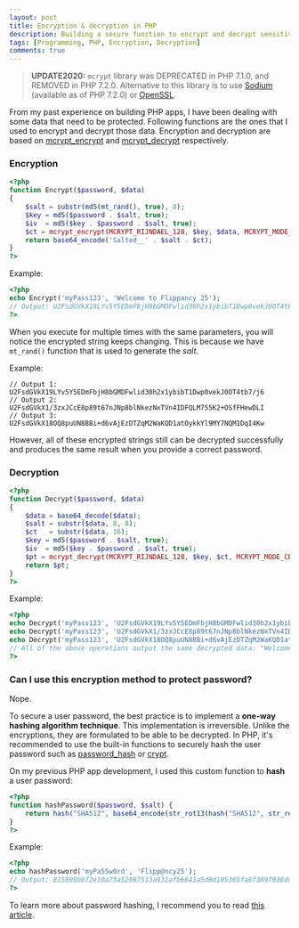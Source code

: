 ```yaml
---
layout: post
title: Encryption & decryption in PHP
description: Building a secure function to encrypt and decrypt sensitive data in PHP.
tags: [Programming, PHP, Encryption, Decryption]
comments: true
---
```


> **UPDATE2020:** `mcrypt` library was DEPRECATED in PHP 7.1.0, and REMOVED in PHP 7.2.0. Alternative to this library is to use [Sodium](https://www.php.net/manual/en/book.sodium.php) (available as of PHP 7.2.0) or [OpenSSL](https://www.php.net/manual/en/book.openssl.php).

From my past experience on building PHP apps, I have been dealing with some data that need to be protected. Following functions are the ones that I used to encrypt and decrypt those data. Encryption and decryption are based on [mcrypt_encrypt](https://www.php.net/manual/en/function.mcrypt-encrypt.php) and [mcrypt_decrypt](https://www.php.net/manual/en/function.mcrypt-decrypt.php) respectively.

### Encryption

```php
<?php
function Encrypt($password, $data)
{
    $salt = substr(md5(mt_rand(), true), 8);
    $key = md5($password . $salt, true);
    $iv  = md5($key . $password . $salt, true);
    $ct = mcrypt_encrypt(MCRYPT_RIJNDAEL_128, $key, $data, MCRYPT_MODE_CBC, $iv);
    return base64_encode('Salted__' . $salt . $ct);
}
?>
```

Example:

```php
<?php
echo Encrypt('myPass123', 'Welcome to Flippancy 25');
// Output: U2FsdGVkX19LYv5Y5EDmFbjH8bGMDFwlid30h2x1ybibT1Dwp0vekJ0OT4tb7/j6
?>
```

When you execute for multiple times with the same parameters, you will notice the encrypted string keeps changing. This is because we have `mt_rand()` function that is used to generate the _salt_.

Example:

```
// Output 1: U2FsdGVkX19LYv5Y5EDmFbjH8bGMDFwlid30h2x1ybibT1Dwp0vekJ0OT4tb7/j6
// Output 2: U2FsdGVkX1/3zxJCcE8p89t67nJNp8blNkezNxTVn4IDFQLM755K2+OSfFHewDLI
// Output 3: U2FsdGVkX18OQ8puUN8BBi+d6vAjEzDTZqM2WaKQD1atOykkYl9MY7NQM1DqI4Kw
```

However, all of these encrypted strings still can be decrypted successfully and produces the same result when you provide a correct password.

### Decryption

```php
<?php
function Decrypt($password, $data)
{
    $data = base64_decode($data);
    $salt = substr($data, 8, 8);
    $ct   = substr($data, 16);
    $key = md5($password . $salt, true);
    $iv  = md5($key . $password . $salt, true);
    $pt = mcrypt_decrypt(MCRYPT_RIJNDAEL_128, $key, $ct, MCRYPT_MODE_CBC, $iv);
    return $pt;
}
?>
```

Example:

```php
<?php
echo Decrypt('myPass123', 'U2FsdGVkX19LYv5Y5EDmFbjH8bGMDFwlid30h2x1ybibT1Dwp0vekJ0OT4tb7/j6');
echo Decrypt('myPass123', 'U2FsdGVkX1/3zxJCcE8p89t67nJNp8blNkezNxTVn4IDFQLM755K2+OSfFHewDLI');
echo Decrypt('myPass123', 'U2FsdGVkX18OQ8puUN8BBi+d6vAjEzDTZqM2WaKQD1atOykkYl9MY7NQM1DqI4Kw');
// All of the above operations output the same decrypted data: "Welcome to Flippancy 25"
?>
```

### Can I use this encryption method to protect password?

Nope.

To secure a user password, the best practice is to implement a **one-way hashing algorithm technique**. This implementation is irreversible. Unlike the encryptions, they are formulated to be able to be decrypted. In PHP, it's recommended to use the built-in functions to securely hash the user password such as [password_hash](http://php.net/manual/en/function.password-hash.php) or [crypt](http://php.net/manual/en/function.crypt.php).

On my previous PHP app development, I used this custom function to **hash** a user password:

```php
<?php
function hashPassword($password, $salt) {
    return hash("SHA512", base64_encode(str_rot13(hash("SHA512", str_rot13($salt . $password)))));
}
?>
```

Example:

```php
<?php
echo hashPassword('myPa55w0rd', 'Flipp@ncy25');
// Output: 815890bb72e10a75a52087513a931afb6641a5d8d105365fa6f389f038dd81b45290a44cf94bb61e7741e073c6f4d59a16e9896bd197cc320f84f3a4d27cfb50
?>
```

To learn more about password hashing, I recommend you to read [this article](https://crackstation.net/hashing-security.htm).